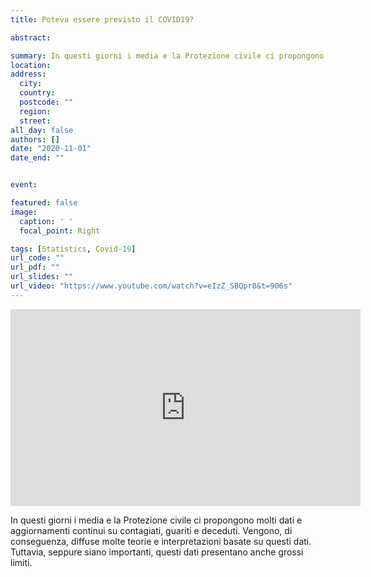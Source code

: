 ```yaml
---
title: Poteva essere previsto il COVID19?

abstract:  

summary: In questi giorni i media e la Protezione civile ci propongono molti dati e aggiornamenti continui su contagiati, guariti e deceduti. Vengono, di conseguenza, diffuse molte teorie e interpretazioni basate su questi dati. Tuttavia, seppure siano importanti, questi dati presentano anche grossi limiti.
location: 
address:
  city: 
  country: 
  postcode: ""
  region: 
  street: 
all_day: false
authors: []
date: "2020-11-01"
date_end: ""


event:

featured: false
image:
  caption: ' '
  focal_point: Right

tags: [Statistics, Covid-19]
url_code: ""
url_pdf: ""
url_slides: ""
url_video: "https://www.youtube.com/watch?v=eIzZ_SBQpr8&t=906s"
---
```


<iframe width="560" height="315" src="https://www.youtube.com/embed/eIzZ_SBQpr8" title="YouTube video player" frameborder="0" allow="accelerometer; autoplay; clipboard-write; encrypted-media; gyroscope; picture-in-picture" allowfullscreen></iframe>

In questi giorni i media e la Protezione civile ci propongono molti dati e aggiornamenti continui su contagiati, guariti e deceduti. Vengono, di conseguenza, diffuse molte teorie e interpretazioni basate su questi dati. Tuttavia, seppure siano importanti, questi dati presentano anche grossi limiti.